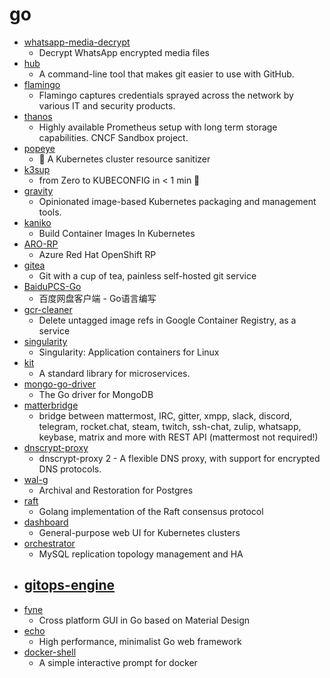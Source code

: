 # go
- [whatsapp-media-decrypt](https://github.com/ddz/whatsapp-media-decrypt)
  - Decrypt WhatsApp encrypted media files
- [hub](https://github.com/github/hub)
  - A command-line tool that makes git easier to use with GitHub.
- [flamingo](https://github.com/atredispartners/flamingo)
  - Flamingo captures credentials sprayed across the network by various IT and security products.
- [thanos](https://github.com/thanos-io/thanos)
  - Highly available Prometheus setup with long term storage capabilities. CNCF Sandbox project.
- [popeye](https://github.com/derailed/popeye)
  - 🧭 A Kubernetes cluster resource sanitizer
- [k3sup](https://github.com/alexellis/k3sup)
  - from Zero to KUBECONFIG in < 1 min 🚀
- [gravity](https://github.com/gravitational/gravity)
  - Opinionated image-based Kubernetes packaging and management tools.
- [kaniko](https://github.com/GoogleContainerTools/kaniko)
  - Build Container Images In Kubernetes
- [ARO-RP](https://github.com/Azure/ARO-RP)
  - Azure Red Hat OpenShift RP
- [gitea](https://github.com/go-gitea/gitea)
  - Git with a cup of tea, painless self-hosted git service
- [BaiduPCS-Go](https://github.com/iikira/BaiduPCS-Go)
  - 百度网盘客户端 - Go语言编写
- [gcr-cleaner](https://github.com/sethvargo/gcr-cleaner)
  - Delete untagged image refs in Google Container Registry, as a service
- [singularity](https://github.com/sylabs/singularity)
  - Singularity: Application containers for Linux
- [kit](https://github.com/go-kit/kit)
  - A standard library for microservices.
- [mongo-go-driver](https://github.com/mongodb/mongo-go-driver)
  - The Go driver for MongoDB
- [matterbridge](https://github.com/42wim/matterbridge)
  - bridge between mattermost, IRC, gitter, xmpp, slack, discord, telegram, rocket.chat, steam, twitch, ssh-chat, zulip, whatsapp, keybase, matrix and more with REST API (mattermost not required!)
- [dnscrypt-proxy](https://github.com/DNSCrypt/dnscrypt-proxy)
  - dnscrypt-proxy 2 - A flexible DNS proxy, with support for encrypted DNS protocols.
- [wal-g](https://github.com/wal-g/wal-g)
  - Archival and Restoration for Postgres
- [raft](https://github.com/hashicorp/raft)
  - Golang implementation of the Raft consensus protocol
- [dashboard](https://github.com/kubernetes/dashboard)
  - General-purpose web UI for Kubernetes clusters
- [orchestrator](https://github.com/github/orchestrator)
  - MySQL replication topology management and HA
- [gitops-engine](https://github.com/argoproj/gitops-engine)
  - 
- [fyne](https://github.com/fyne-io/fyne)
  - Cross platform GUI in Go based on Material Design
- [echo](https://github.com/labstack/echo)
  - High performance, minimalist Go web framework
- [docker-shell](https://github.com/Trendyol/docker-shell)
  - A simple interactive prompt for docker
